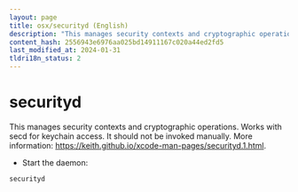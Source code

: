 ```yaml
---
layout: page
title: osx/securityd (English)
description: "This manages security contexts and cryptographic operations."
content_hash: 2556943e6976aa025bd14911167c020a44ed2fd5
last_modified_at: 2024-01-31
tldri18n_status: 2
---
```

# securityd

This manages security contexts and cryptographic operations.
Works with secd for keychain access.
It should not be invoked manually.
More information: <https://keith.github.io/xcode-man-pages/securityd.1.html>.

- Start the daemon:

`securityd`
